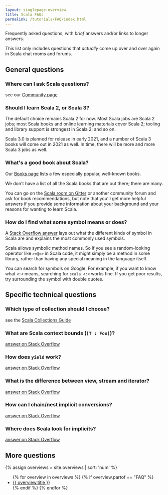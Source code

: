 ```yaml
---
layout: singlepage-overview
title: Scala FAQs
permalink: /tutorials/FAQ/index.html
---
```


Frequently asked questions, with _brief_ answers and/or links to
longer answers.

This list only includes questions that _actually_ come up over and
over again in Scala chat rooms and forums.

## General questions

### Where can I ask Scala questions?

see our [Community page](https://scala-lang.org/community/)

### Should I learn Scala 2, or Scala 3?

The default choice remains Scala 2 for now.  Most Scala jobs are Scala
2 jobs; most Scala books and online learning materials cover Scala 2;
tooling and library support is strongest in Scala 2; and so on.

Scala 3.0 is planned for release in early 2021, and a number of
Scala 3 books will come out in 2021 as well.  In time, there will
be more and more Scala 3 jobs as well.

### What's a good book about Scala?

Our [Books page](https://docs.scala-lang.org/books.html) lists a few
especially popular, well-known books.

We don't have a list of all the Scala books that
are out there; there are many.

You can go on the [Scala room on
Gitter](https://gitter.im/scala/scala) or another community forum and
ask for book recommendations, but note that you'll get more helpful
answers if you provide some information about your background and your
reasons for wanting to learn Scala.

### How do I find what some symbol means or does?

A [Stack Overflow answer](https://stackoverflow.com/a/7890032) lays
out what the different kinds of symbol in Scala are and explains the
most commonly used symbols.

Scala allows symbolic method names.  So if you see a random-looking
operator like `>=@=>` in Scala code, it might simply be a method in
some library, rather than having any special meaning in the language
itself.

You can search for symbols on Google.  For example, if you want to
know what `<:<` means, searching for `scala <:<` works fine.  If you
get poor results, try surrounding the symbol with double quotes.

## Specific technical questions

### Which type of collection should I choose?

see the [Scala Collections Guide](https://docs.scala-lang.org/overviews/collections/introduction.html)

### What are Scala context bounds (`[T : Foo]`)?

[answer on Stack Overflow](https://stackoverflow.com/a/4467012)

### How does `yield` work?

[answer on Stack Overflow](https://stackoverflow.com/a/1059501)

### What is the difference between view, stream and iterator?

[answer on Stack Overflow](https://stackoverflow.com/a/5159356)

### How can I chain/nest implicit conversions?

[answer on Stack Overflow](https://stackoverflow.com/a/5332804)

### Where does Scala look for implicits?

[answer on Stack Overflow](https://stackoverflow.com/a/5598107)

## More questions

{% assign overviews = site.overviews | sort: 'num' %}
<ul>
{% for overview in overviews %}
  {% if overview.partof == "FAQ" %}
    <li><a href="{{ site.baseurl }}{{ overview.url }}">{{ overview.title }}</a></li>
  {% endif %}
{% endfor %}
</ul>
